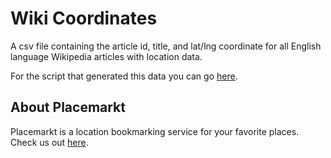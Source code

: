 # Wiki Coordinates

A csv file containing the article id, title, and lat/lng coordinate for all English language Wikipedia articles with location data.

For the script that generated this data you can go [here](https://github.com/placemarkt/wiki_coordinates_grabber).

## About Placemarkt

Placemarkt is a location bookmarking service for your favorite places. Check us out [here](https://placemarkt.net).
